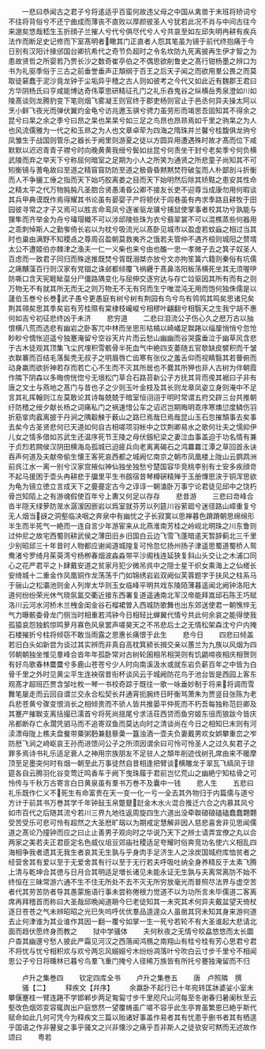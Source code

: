 <!-- { "loadSidebar": true } -->
　　一悲曰恭闻古之君子兮将逺适乎百蛮何故违父母之中国从禽兽于末班将矫词兮不往将背俗兮不还宁曲成而薄丧不直败以厚颜彼圣人兮犹若此况不肖与中间古往今来邈矣悠哉嵇生玉折顔子兰摧人兮代兮俱尽代兮人兮共哀至如左邱失明冉耕有疾兵法作而断足史记修而下室髙明者瞰其门正直者人怨其笔虽为镜于前代终抱痛于今日别有汉阳计掾邠国台卿抗希代之奇节负超时之令名坎防九死离披再生伊才智之为患故贤哲之所婴若乃贾长沙之数奇崔亭伯之不偶思欲削鲁史之髙行钳杨墨之辨口为书为礼驱季俗于三古之前垂誉垂声正頽纲于百王之后天子闻之而欲用羣公畏之而莫取徒窘蠢于泥沙竟龙钟于尘垢异乎稽之古人则如彼考之今代又如此近有魏郡王君曰方华阴杨氏曰亨咸能博达奇伟覃思研精征孔门之礼乐吞鬼谷之纵横岳秀泉澄如川如陵髙谈则龙腾豹变下笔则烟飞雾凝王则官终于郡吏杨则官止于邑丞何异夫操太阿以烹小鲜飞夜光而弹伏翼灼金龟兮访兆邀玉骐兮骋力虽劳形而竭思吾固知其不得余之昆兮曰杲之余之季兮曰昂之杲也杲杲兮如三足之鸟昂也昂昻焉如千里之驹杲之为人也风流儒雅为一代之和玉昻之为人也文章卓荦为四海之隋珠并兰馨兮桂馥俱龙驹兮凤雏生于战国则管乐之器长于阙里则游夏之徒以方圆异用遭遇殊时故才髙而位下咸默默以迟迟青青子襟兮时向晚黄黄我绶兮鬓如丝昆兮何责坐干封兮老矣季兮何负横武陵而弃之举天下兮称屈何暗室之足期为小人之所笑为通贤之所悲童子尚知其不可矧衡镜与蓍龟故曰至道之精窅窅防防至道之极昏昏黙黙焚符破玺而人朴鄙剖斗折衡而人不争攦工倕之指而天下始巧胶离娄之目而天下始明然后除其矫黠之患安其性命之精太平之代万物肫肫凡圣脗合贤愚淆昏公卿不接友长吏不迎尊当成康勿用何暇谈其兵甲典谟既作焉得耀其书论虽有晏婴子产将顿伏于闾巷虽有冉求季路且耕牧于田园彼寻常之才子又焉可以胜言命鸾凤兮逐雀驱龙骥兮捕鼠使掌事者校其功兮孰能与狸隼而齐举金为舟兮瑇瑁檝不可以涉邱陵些珠为衣兮翡翠裳不可以混樵蒸些何器用之乖刺悼斯人之勤奓倚长岩以为枕兮吸流光以髙卧见城市以盈虚若蚊蝱之相过当其时也巢由满野不知稷卨之尊周召盈朝莫救夷齐之饿若夫管仲不遇齐桓则城阳之赘壻太公不遭姬伯亦棘津之渔夫一仁一义柴也来兮由也醢一忠一孝微子去之箕子奴圣人百虑而一致君子同归而殊途推既焚兮胥既溺桀亦放兮文亦拘笙簧六籍则秦俗有坑儒之痛黼藻百行则汉家有党锢之诛邺都倾覆飞祸纒于髙鼻洛阳板荡横死坐其无须喔吚防嘶口含天宪睚眦虿分尸僵路隅变化与屈伸交逐穷达与存亡竝驱因其所有而有之则万物无不有就其所无而无之则万物无不无有窍而生宁唯混沌无用而饱何独侏儒是以蘧伯玉巻兮长巻武子愚兮更愚庭有树兮树有荆园有鸟兮鸟有鸰鸰其鸣矣思诸兄矣荆其顇矣思其季矣岩有芳桂隰有棠棣枝巄嵷兮相樛叶翩翻兮相翳天之生我宁胡不惠何如吉兮初征悲终凶于未济
　　悲穷道
　　二悲曰泪流公子伤心久之厯万古以抽恨横八荒而选悲有幽岩之卧客兀中林而坐思形枯槁以崎嶬足聫踡以缁厘悄悄兮忽怆眇眇兮惆怅迢遥兮独蹇淹留兮空谷天片片而云愁山幽幽而谷哭露垂泣于幽草风含悲于古木徒观其顶集飞尘凥埋积雪骸骨半死血气中絶四支萎随五官欹缺皮襞积而千皱衣聫褰而百结毛落鬓秃无叔子之明眉唇亡齿寒有张仪之羞舌仰而视睛翳其若瞢俯而动身羸而欲折神若存而若亡心不生而不灭其所居也不爨其所狎也非人古树为伴朝霞作隣下阴森以多晦傍恍惚兮无垠松门草合石路苔新公子方抚其背而曵其裾曰子非有唐之文士与燕地之髙门与昔也子之少则玉叶金枝及其长则龙章凤姿立身则淹中不足言其礼挥翰则江左莫敢论其诗每兢兢于暗室恒诩诩于明时常谓五府交辟三台共推朝纡防稽之绶夕献长杨之词痛私门之祸速惜公车之诏迟岂期晦明乖序寒燠愆度鳞伤羽折筋挛肉蠧离披于丹涧之隅觳觫于薮山之路巳焉哉巳焉哉昆山玉石忽摧頽事去矣事去矣今古圣贤悲何已天道如何自古相嗟项羽帐中之饮荆卿易水之歌何壮夫之懦抑伊儿女之情多借如苏武生还温序死节王陵之母伏劔杞梁之妻泣血事盖迫于功名情有兼于贞烈若闗侯汉阴田横海岛孤城已迫疲兵向老离离碣石之鸿羃羃江潭之草回首永诀吞声何道及夫献帝偷生懐王客死哀西都之城阙忆南京之朝市凤凰楼上陇山云鹦鹉洲前呉江水一离一别兮汉家宫掖似神仙独坐独愁兮楚国容华竞桃李别有士安多疾顔竒不起马援困于壶头冉耕悲于牖里平生书劔宿昔琴樽硏精殚于玉册慱思浃于铜浑思欲为龟为镜立徳立言成天下之亹亹定古今之谆谆一朝溘卧万事宁论君徒见邱中之饶朽骨岂知陌上之有游魂假使百年兮上夀又何足以存存
　　悲昔游
　　三悲曰竒峰合沓半隠天绿萝防茏水潺湲因嵌岩以爲室就芬芳以列筵川谷萦廻兮迷径路山嶂重复兮无人烟当谺之洞壑临决咽之奔泉中有幽忧之子长寂寞以思禅暮色蹐蹐朝思绵绵形半生而半死气一絶而一连自言少年游宦来从北燕淮南芳桂之岭岘北明珠之川东鲁则过仲尼之故宅西蜀则耕武侯之薄田旧乡旧国白云边飞雪飞蓬暗逺天暂辞蓟北三千里少别昭邱三十年昔时人物都应谢闻道城隍复可怜忽忆扬州扬子津遥思蜀道蜀桥人鸳鸯渚兮罗绮月茱萸湾兮杨栁春烟波淼淼带平沙阁栈连延狭复斜山头交让之木浦口同心之花严君平之卜肆戴安道之贫家月犯少微吊呉中之隠士星干织女乘海上之仙槎长安绮城十二重金作凤凰铜作龙荡荡千门如锦绣岩岩双阙似芙蓉题字于扶风之柱系马于骊山之松灞池则金人列岸太华则玉女临峰平明共戏东陵陌薄暮遥闻北阙钟洛阳大道何纷纷荣光休气晓氛氲交衢近接东西署复道遥通南北军汉帝能拜嵩邱石陈王巧赋洛川云河水河桥木兰栧金闺金谷石榴裙曽入西城防歌舞也出东郊送使君一朝憔悴无气力曝骸委骨龙门侧当时相重若鸿钟今日相轻比蝉翼代情兮共此何余哀之能得使我孤猿哀怨独鹤惊鸣萝月寡色风泉罢声嗟昊天之不吊悲后土之无情松架森沈兮户内掩石楼摧折兮柱将倾窃不敢当雨露之恩惠长痛恨于此生
　　悲今日
　　四悲曰倾盖若旧白头如新尝为谈过其实辨而非真自高枕箕颍长揖交亲以蕙兰为九族以风烟为四邻朝朝独坐惟见羣峰合沓年年孤卧常对古树轮囷相吊相哭则有饥鼯啼夜相庆相贺则有好鸟歌春林麌麌兮多鹿山苍苍兮少人时向南溪汲水或就东岩负薪百年之中皆为白骨千里之外时见黄尘平生连袂宿昔衔杯谈风云于城阙防花鸟于池台皆是西园上客东观髙才超班匹贾含邹吐枚一琴一书校奇踪于既往一歌一咏垂妙制于将来将调而雪舞笔屡走而云回自谓兰交永合松契长幷通宵扼腕终日盱衡骂萧朱为贾竖目张陈为老兵悲苍黄兮骤变恨消长之相倾贵而不骄人皆共推晏平仲死而不朽吾每独称范巨卿及其蹇产摧聫支离括撮已濡首兮将死尚揺尾兮求活荘西贷而鱼穷姬东徂而狼跋今皆庆吊都断存亡永濶凭驷马而不追寄双鱼而莫达向时之清谈尚在今日之相知巳末则有河渎漂母陇上樵夫盘餐带粟粥麪兼麸藜羮一簋浊酒一壶夫负妻戴男欢女娯攀重峦之岝防厯飞涧之﨑岖哀王孙而进馈问公子之所须因谓余曰可怜可怜圣人之过久矣君子之罪多焉诗书礼乐适足衰人之神用宗族朋友不足驻人之頽年削迹伐树孔席由来不暖摩顶至足墨突何时有烟一朝至此万事徒然自昔相逢把臂谈横雕龙于翠瓦飞缟凤于琼筵各自云腾羽化谷变莺迁鸣香车于阙下曳珠履于君前岂忆荒山之幽絶宁知枯骨之可怜传与千秋万古寄言白日黄泉虽有羣书万巻不及囊中一钱
　　悲人生
　　五悲曰礼乐既作仁义不死生有命富贵在天一变一化一亏一全去其外物归于内篇儒与道兮方计于前其书万巻其学千年钟鼔玉帛蹩躠跹金木水火混合推迁六合之内慕其风兮如市百代之后随其流兮若川三界九地徃返周旋四生六道出没牵聫硠硠磕磕蠢蠢翾翾受苦受乐可悲可怜有超然之大圣厯旷刼以为期戒定慧解非因人慈悲喜舍非见思闻儒道之髙论乃撞钟而应之曰止止善男子观向时之华说乃天下之辨士请弄宜僚之丸以合两家之美若夫正君臣定名色威仪俎豆郊庙社稷适足夸耀时俗奔竞功名使六义相乱四海相争我者遗其无我生者哀其无生孰与乎身肉手足济生人之涂炭国城府库恤贫者之经营舍其有爱以至于无爱舍其有行以至于无行若夫呼吸吐纳全身养精反于太素飞腾上清与乾坤合其徳与日月合其明适足増长诸见未能永证无生孰与夫离常离防不始不终恒在三昧常游六通不生不住无所处不去不灭无所穷放毫光而普照尽法界与虚空苦者代其劳苦防者导其愚蒙施语行事未尝称倦根力觉道不以为功所言未毕儒道二客离席再拜稽首而称曰大圣哉邱晩闻道耼今巳老徒知其一未究其术何异夫戴盆望天倚杖逐日苍苍之气未辨昭昭之光巳失呜呼优优羣品遑遑众人虽凿其窍未知其身来游何道去止何津谁为其业谁作其因一翻一覆兮如掌一生一死兮若轮不有大圣谁起大悲请北面而趋伏愿终身而教之
　　狱中学骚体
　　夫何秋夜之无情兮皎皛悠悠而太长圜户杳其幽邃兮愁人披此严霜见河汉之西落闻鸿鴈之南翔山有桂兮桂有芳心思君兮君不将忧与忧兮相积欢与欢兮两忘风嫋嫋兮木纷纷凋落叶兮吹白云寸步千里兮不相闻思公子兮日将曛林已暮兮鸟羣飞重门掩兮人径稀万族皆有所托兮蹇独淹留而不归










　　卢升之集巻四
　　钦定四库全书
　　卢升之集巻五
　　唐　卢照隣　撰
　　骚【二】
　　释疾文【幷序】
　　余羸卧不起行已十年宛转匡牀婆娑小室未攀偃蹇桂一臂连踡不学邯郸步两足匍匐寸步千里咫尺山河每至冬谢春归暑阑秋至云壑改色烟郊变容辄舆出户庭悠然一望覆帱虽广嗟不容乎此生亭育虽繁恩已絶乎斯代赋命如此几何可凭今为释疾文三篇以贻诸好事盖作易者其有忧患乎删书者其有栖遑乎国语之作非瞽叟之事乎骚文之兴非懐沙之痛乎吾非斯人之徒欤安可黙而无述故作颂曰
　　粤若
